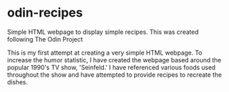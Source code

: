 # odin-recipes
Simple HTML webpage to display simple recipes. This was created following 
The Odin Project

This is my first attempt at creating a very simple HTML webpage. To increase
the humor statistic, I have created the webpage based around the popular 
1990's TV show, 'Seinfeld.' I have referenced various foods used throughout 
the show and have attempted to provide recipes to recreate the dishes. 